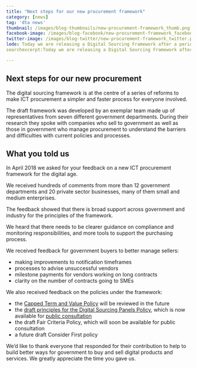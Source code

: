 ```yaml
---
title: "Next steps for our new procurement framework"
category: [news]
tag: 'dta news'
thumbnail: /images/blog-thumbnails/new-procurement-framework_thumb.png
facebook-image: /images/blog-facebook/new-procurement-framework_facebook.png
twitter-image: /images/blog-twitter/new-procurement-framework_twitter.png
lede: Today we are releasing a Digital Sourcing Framework after a period of public consultation, to guide policy and decision making.
searchexcerpt:Today we are releasing a Digital Sourcing Framework after a period of public consultation, to guide policy and decision making.

---
```


## Next steps for our new procurement

The digital sourcing framework is at the centre of a series of reforms to make ICT procurement a simpler and faster process for everyone involved.

The draft framework was developed by an exemplar team made up of representatives from seven different government departments. During their research they spoke with companies who sell to government as well as those in government who manage procurement to understand the barriers and difficulties with current policies and processes.

## What you told us

In April 2018 we asked for your feedback on a new ICT procurement framework for the digital age.

We received hundreds of comments from more than 12 government departments and 20 private sector businesses, many of them small and medium enterprises.

The feedback showed that there is broad support across government and industry for the principles of the framework.

We heard that there needs to be clearer guidance on compliance and monitoring responsibilities, and more tools to support the purchasing process.

We received feedback for government buyers to better manage sellers:
- making improvements to notification timeframes
- processes to advise unsuccessful vendors
- milestone payments for vendors working on long contracts
- clarity on the number of contracts going to SMEs

We also received feedback on the policies under the framework:

- the [Capped Term and Value Policy](https://beta.dta.gov.au/help-and-advice/ict-procurement/digital-sourcing-framework-ict-procurement/digital-sourcing-policies/limits-length-and-value-ict-contracts) will be reviewed in the future
- the [draft principles for the Digital Sourcing Panels Policy](https://beta.dta.gov.au/help-and-advice/ict-procurement/digital-sourcing-framework-ict-procurement/digital-sourcing-policies/our-digital-panel-policy#principles-of-the-draft-policy), which is now available for [public consultation](https://engage-digital.engagementhub.com.au/)
- the draft Fair Criteria Policy, which will soon be available for public consultation
- a future draft Consider First policy

We’d like to thank everyone that responded for their contribution to help to build better ways for government to buy and sell digital products and services. We greatly appreciate the time you gave us.
